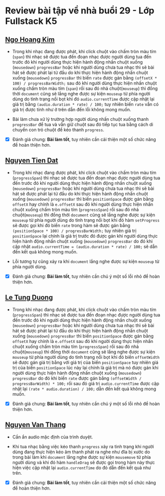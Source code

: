 # Review bài tập về nhà buổi 29 - Lớp Fullstack K5

## [Ngo Hoang Kim](https://kzau1612.github.io/FSK5/FSK5/day_29/)

- Trong khi nhạc đang được phát, khi click chuột vào chấm tròn màu tím (`span`) thì nhạc sẽ được tua đến đoạn nhạc được người dùng tua đến trước đó khi người dùng thực hiện hành động nhấn chuột xuống (`mousedown`) `progressBar` hoặc khi người dùng chưa tua nhạc thì sẽ bài hát sẽ được phát lại từ đầu do khi thực hiện hành động nhấn chuột xuống (`mousedown`) `progressBar` thì biến `rate` được gán bằng `(offsetX * 100) / progressBarWidth;` sau đó khi người dùng thực hiện nhấn chuột xuống chấm tròn màu tím (`span`) rồi sau đó nhả chuột(`mouseup`) thì đồng thời `document` cũng sẽ lắng nghe được sự kiện `mouseup` từ phía người dùng do tình trạng nổi bọt khi đó `audio.currentTime` được cập nhật lại giá trị bằng `(audio.duration * rate) / 100;` tuy nhiên biến `rate` vẫn có giá trị được tính như ở trên dẫn đến lỗi không mong muốn.

- Bài làm chưa xử lý trường hợp người dùng nhấn chuột xuống thanh `progressBar` để tua và vẫn giữ chuột sau đó tiếp tục tua bằng cách di chuyển con trỏ chuột để kéo thanh `progress`.

- [x] Đánh giá chung: **Bài làm tốt**, tuy nhiên cần cải thiện một số chức năng để hoàn thiện hơn.

## [Nguyen Tien Dat](https://tiendat211294.github.io/f8_offline_k5/buoi-29/)

- Trong khi nhạc đang được phát, khi click chuột vào chấm tròn màu tím (`progressSpan`) thì nhạc sẽ được tua đến đoạn nhạc được người dùng tua đến trước đó khi người dùng thực hiện hành động nhấn chuột xuống (`mousedown`) `progressBar` hoặc khi người dùng chưa tua nhạc thì sẽ bài hát sẽ được phát lại từ đầu do khi thực hiện hành động nhấn chuột xuống (`mousedown`) `progressBar` thì biến `positionSpace` được gán bằng `offsetX` hay chính là `e.offsetX` sau đó khi người dùng thực hiện nhấn chuột xuống chấm tròn màu tím (`progressSpan`) rồi sau đó nhả chuột(`mouseup`) thì đồng thời `document` cũng sẽ lắng nghe được sự kiện `mouseup` từ phía người dùng do tình trạng nổi bọt khi đó hàm `setProgress` sẽ được gọi khi đó biến `rate` trong hàm sẽ được gán bằng `(positionSpace * 100) / progressBarWidth;` tuy nhiên giá trị `positionSpace` lại chính là giá trị trước đó được gán khi người dùng thực hiện hành động nhấn chuột xuống (`mousedown`) `progressBar` do đó khi cập nhật `audio.currentTime = (audio.duration * rate) / 100;` sẽ dẫn đến kết quả không mong muốn.

- Lỗi tương tự cũng xảy ra khi `document` lắng nghe được sự kiện `mouseup` từ phía người dùng.

- [x] Đánh giá chung: **Bài làm tốt**, tuy nhiên cần chú ý một số lỗi nhỏ để hoàn thiện hơn.

## [Le Tung Duong](https://duong1801.github.io/f8-fullstack-k5/Day-29/)

- Trong khi nhạc đang được phát, khi click chuột vào chấm tròn màu tím (`progressSpan`) thì nhạc sẽ được tua đến đoạn nhạc được người dùng tua đến trước đó khi người dùng thực hiện hành động nhấn chuột xuống (`mousedown`) `progressBar` hoặc khi người dùng chưa tua nhạc thì sẽ bài hát sẽ được phát lại từ đầu do khi thực hiện hành động nhấn chuột xuống (`mousedown`) `progressBar` thì biến `positionSpace` được gán bằng `offsetX` hay chính là `e.offsetX` sau đó khi người dùng thực hiện nhấn chuột xuống chấm tròn màu tím (`progressSpan`) rồi sau đó nhả chuột(`mouseup`) thì đồng thời `document` cũng sẽ lắng nghe được sự kiện `mouseup` từ phía người dùng do tình trạng nổi bọt khi đó biến `offsetWidth` sẽ được gán giá trị bằng với giá trị của biến `positionSpace` tuy nhiên giá trị của biến `positionSpace` lúc này lại chính là giá trị mà nó được gán khi người dùng thực hiện hành động nhấn chuột xuống (`mousedown`) `progressBar` do đó khi biến `rate` được gán bằng `(offsetWidth / progressBarWidth) * 100;` rồi sau đó giá trị `audio.currentTime` được cập nhật lại `(rate * audio.duration) / 100;` dẫn đến kết quả không mong muốn.

- [x] Đánh giá chung: **Bài làm tốt**, tuy nhiên cần chú ý một số lỗi nhỏ để hoàn thiện hơn.

## [Nguyen Van Thang](https://nvthang391.github.io/F8-FSK5/day_29/)

- Cần ẩn audio mặc định của trình duyệt.

- Khi tua nhạc bằng việc kéo thanh `progress` xảy ra tình trạng khi người dùng đang thực hiện kéo âm thanh phát ra nghe như đĩa bị xước do trong bài làm khi `document` lắng nghe được sự kiện `mousemove` từ phía người dùng và khi đó hàm `handleDrag` sẽ được gọi trong hàm này thực hiện việc cập nhật lại `audio.currentTime` do đó dẫn đến kết quả như trên.

- [x] Đánh giá chung: **Bài làm tốt**, tuy nhiên cần cải thiện một số chức năng để hoàn thiện hơn.
